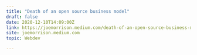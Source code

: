 ```yaml
---
title: "Death of an open source business model"
draft: false
date: 2020-12-10T14:09:00Z
link: https://joemorrison.medium.com/death-of-an-open-source-business-model-62bc227a7e9b?utm_medium=RSS&utm_source=hune
site: joemorrison.medium.com
topic: Webdev  

---
```

